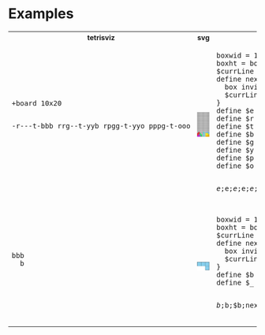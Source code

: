 # Examples
<table>
<tr><th>tetrisviz</th><th>svg</th><th>pikchr</th></tr>
<tr>
<td><pre>
+board 10x20

-r---t-bbb
rrg--t-yyb
rpgg-t-yyo
pppg-t-ooo

</pre></td>
<td><img src="example1.svg" style="width: 200px"/></td>
<td><pre>
boxwid = 1cm
boxht = boxwid
$currLine = 1
define next {
  box invis at (-boxwid, -boxwid*$currLine)
  $currLine = $currLine + 1
}
define $e { box fill 0xc1c1c1 }
define $r { box fill 0xf13636 }
define $t { box fill 0x67edf5 }
define $b { box fill skyblue }
define $g { box fill 0x39e572 }
define $y { box fill 0xfff223 }
define $p { box fill 0xc936f1 }
define $o { box fill 0xfbbb11 }

$e;$e;$e;$e;$e;$e;$e;$e;$e;$e;next;
$e;$e;$e;$e;$e;$e;$e;$e;$e;$e;next;
$e;$e;$e;$e;$e;$e;$e;$e;$e;$e;next;
$e;$e;$e;$e;$e;$e;$e;$e;$e;$e;next;
$e;$e;$e;$e;$e;$e;$e;$e;$e;$e;next;
$e;$e;$e;$e;$e;$e;$e;$e;$e;$e;next;
$e;$e;$e;$e;$e;$e;$e;$e;$e;$e;next;
$e;$e;$e;$e;$e;$e;$e;$e;$e;$e;next;
$e;$e;$e;$e;$e;$e;$e;$e;$e;$e;next;
$e;$e;$e;$e;$e;$e;$e;$e;$e;$e;next;
$e;$e;$e;$e;$e;$e;$e;$e;$e;$e;next;
$e;$e;$e;$e;$e;$e;$e;$e;$e;$e;next;
$e;$e;$e;$e;$e;$e;$e;$e;$e;$e;next;
$e;$e;$e;$e;$e;$e;$e;$e;$e;$e;next;
$e;$e;$e;$e;$e;$e;$e;$e;$e;$e;next;
$e;$e;$e;$e;$e;$e;$e;$e;$e;$e;next;
$e;$r;$e;$e;$e;$t;$e;$b;$b;$b;next;
$r;$r;$g;$e;$e;$t;$e;$y;$y;$b;next;
$r;$p;$g;$g;$e;$t;$e;$y;$y;$o;next;
$p;$p;$p;$g;$e;$t;$e;$o;$o;$o;next;
</pre></td>
</tr>
<tr>
<td><pre>
bbb
  b

</pre></td>
<td><img src="example2.svg" style="width: 200px"/></td>
<td><pre>
boxwid = 1cm
boxht = boxwid
$currLine = 1
define next {
  box invis at (-boxwid, -boxwid*$currLine)
  $currLine = $currLine + 1
}
define $b { box fill skyblue }
define $_ { box invis }

$b;$b;$b;next;
$_;$_;$b;next;
</pre></td>
</tr>
</table>
